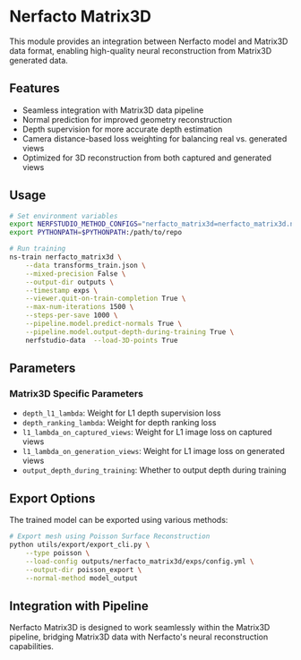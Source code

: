 ﻿# Nerfacto Matrix3D

This module provides an integration between Nerfacto model and Matrix3D data format, enabling high-quality neural reconstruction from Matrix3D generated data.

## Features

- Seamless integration with Matrix3D data pipeline
- Normal prediction for improved geometry reconstruction
- Depth supervision for more accurate depth estimation
- Camera distance-based loss weighting for balancing real vs. generated views
- Optimized for 3D reconstruction from both captured and generated views

## Usage

```bash
# Set environment variables
export NERFSTUDIO_METHOD_CONFIGS="nerfacto_matrix3d=nerfacto_matrix3d.nerfacto_configs:nerfacto_method"
export PYTHONPATH=$PYTHONPATH:/path/to/repo

# Run training
ns-train nerfacto_matrix3d \
    --data transforms_train.json \
    --mixed-precision False \
    --output-dir outputs \
    --timestamp exps \
    --viewer.quit-on-train-completion True \
    --max-num-iterations 1500 \
    --steps-per-save 1000 \
    --pipeline.model.predict-normals True \
    --pipeline.model.output-depth-during-training True \
    nerfstudio-data  --load-3D-points True
```

## Parameters

### Matrix3D Specific Parameters

- `depth_l1_lambda`: Weight for L1 depth supervision loss
- `depth_ranking_lambda`: Weight for depth ranking loss
- `l1_lambda_on_captured_views`: Weight for L1 image loss on captured views
- `l1_lambda_on_generation_views`: Weight for L1 image loss on generated views
- `output_depth_during_training`: Whether to output depth during training

## Export Options

The trained model can be exported using various methods:

```bash
# Export mesh using Poisson Surface Reconstruction
python utils/export/export_cli.py \
    --type poisson \
    --load-config outputs/nerfacto_matrix3d/exps/config.yml \
    --output-dir poisson_export \
    --normal-method model_output
```

## Integration with Pipeline

Nerfacto Matrix3D is designed to work seamlessly within the Matrix3D pipeline, bridging Matrix3D data with Nerfacto's neural reconstruction capabilities.
